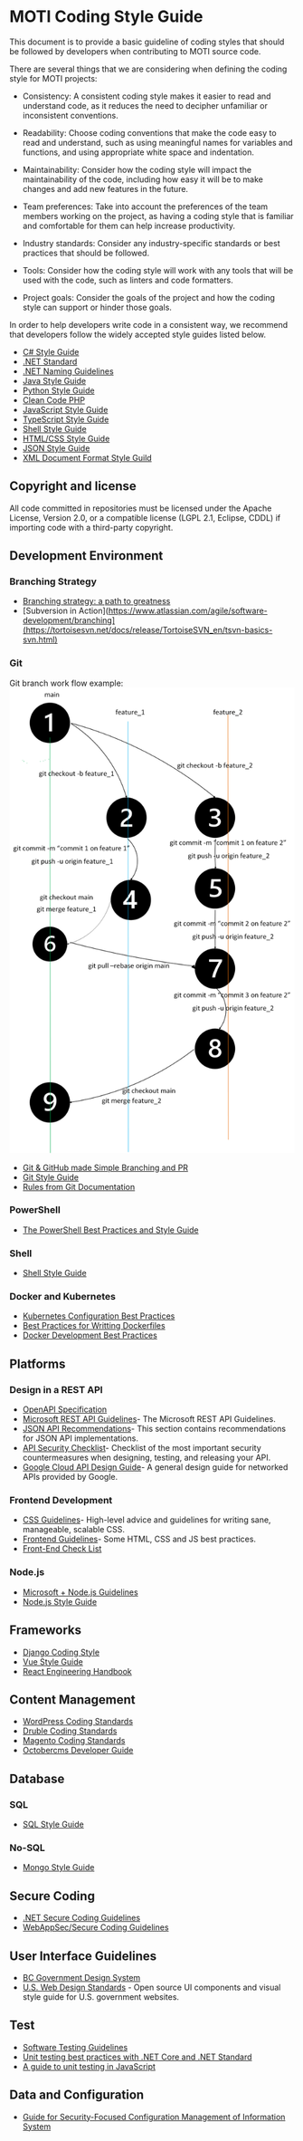 # MOTI Coding Style Guide

This document is to provide a basic guideline of coding styles that should be followed by developers when contributing to MOTI source code.

There are several things that we are considering when defining the coding style for MOTI projects:

- Consistency: A consistent coding style makes it easier to read and understand code, as it reduces the need to decipher unfamiliar or inconsistent conventions.

- Readability: Choose coding conventions that make the code easy to read and understand, such as using meaningful names for variables and functions, and using appropriate white space and indentation.

- Maintainability: Consider how the coding style will impact the maintainability of the code, including how easy it will be to make changes and add new features in the future.

- Team preferences: Take into account the preferences of the team members working on the project, as having a coding style that is familiar and comfortable for them can help increase productivity.

- Industry standards: Consider any industry-specific standards or best practices that should be followed.

- Tools: Consider how the coding style will work with any tools that will be used with the code, such as linters and code formatters.

- Project goals: Consider the goals of the project and how the coding style can support or hinder those goals.

In order to help developers write code in a consistent way, we recommend that developers follow the widely accepted style guides listed below.

- [C# Style Guide](https://google.github.io/styleguide/csharp-style.html)
- [.NET Standard](https://github.com/dotnet/standard)
- [.NET Naming Guidelines](https://learn.microsoft.com/en-us/dotnet/standard/design-guidelines/naming-guidelines)
- [Java Style Guide](https://google.github.io/styleguide/javaguide.html)
- [Python Style Guide](https://google.github.io/styleguide/pyguide.html)
- [Clean Code PHP](https://github.com/jupeter/clean-code-php)
- [JavaScript Style Guide](https://google.github.io/styleguide/jsguide.html)
- [TypeScript Style Guide](https://google.github.io/styleguide/tsguide.html)
- [Shell Style Guide](https://google.github.io/styleguide/shellguide.html)
- [HTML/CSS Style Guide](https://google.github.io/styleguide/htmlcssguide.html)
- [JSON Style Guide](https://google.github.io/styleguide/jsoncstyleguide.xml)
- [XML Document Format Style Guild](https://google.github.io/styleguide/xmlstyle.html)

## Copyright and license

All code committed in repositories must be licensed under the Apache License, Version 2.0, or a compatible license (LGPL 2.1, Eclipse, CDDL) if importing code with a third-party copyright.

## Development Environment

### Branching Strategy
- [Branching strategy: a path to greatness](https://www.atlassian.com/agile/software-development/branching)
- [Subversion in Action](https://www.atlassian.com/agile/software-development/branching](https://tortoisesvn.net/docs/release/TortoiseSVN_en/tsvn-basics-svn.html)
### Git
Git branch work flow example:
![Alt text here](images/git_branch_work_flow.png)
- [Git & GitHub made Simple Branching and PR](https://dev.to/didof/git-github-made-simple-branching-and-pr-37l9)
- [Git Style Guide](https://github.com/agis/git-style-guide)
- [Rules from Git Documentation](https://github.com/git/git/blob/master/Documentation/CodingGuidelines)

### PowerShell
- [The PowerShell Best Practices and Style Guide](https://github.com/PoshCode/PowerShellPracticeAndStyle)

### Shell
- [Shell Style Guide](https://google.github.io/styleguide/shellguide.html)

### Docker and Kubernetes
- [Kubernetes Configuration Best Practices](https://learn.microsoft.com/en-us/dotnet/standard/design-guidelines/naming-guidelines)
- [Best Practices for Writting Dockerfiles](https://docs.docker.com/develop/develop-images/dockerfile_best-practices/)
- [Docker Development Best Practices](https://docs.docker.com/develop/dev-best-practices/)

## Platforms

### Design in a REST API
- [OpenAPI Specification](https://swagger.io/specification/)
- [Microsoft REST API Guidelines](https://github.com/Microsoft/api-guidelines)- The Microsoft REST API Guidelines.
- [JSON API Recommendations](https://jsonapi.org/recommendations/)- This section contains recommendations for JSON API implementations.
- [API Security Checklist](https://github.com/shieldfy/API-Security-Checklist)- Checklist of the most important security countermeasures when designing, testing, and releasing your API.
- [Google Cloud API Design Guide](https://cloud.google.com/apis/design)- A general design guide for networked APIs provided by Google.

### Frontend Development
- [CSS Guidelines](https://cssguidelin.es/)- High-level advice and guidelines for writing sane, manageable, scalable CSS.
- [Frontend Guidelines](https://github.com/bendc/frontend-guidelines)- Some HTML, CSS and JS best practices.
- [Front-End Check List](https://github.com/thedaviddias/Front-End-Checklist)

### Node.js
- [Microsoft + Node.js Guidelines](https://github.com/Microsoft/nodejs-guidelines)
- [Node.js Style Guide](https://github.com/felixge/node-style-guide)


## Frameworks
- [Django Coding Style](https://docs.djangoproject.com/en/dev/internals/contributing/writing-code/coding-style/)
- [Vue Style Guide](https://vuejs.org/style-guide/)
- [React Engineering Handbook](https://engineering.hmn.md/standards/style/react/)

## Content Management
- [WordPress Coding Standards](https://developer.wordpress.org/coding-standards/wordpress-coding-standards/)
- [Druble Coding Standards](https://www.drupal.org/docs/develop/standards)
- [Magento Coding Standards](https://developer.adobe.com/commerce/php/coding-standards/)
- [Octobercms Developer Guide](https://octobercms.com/help/guidelines/developer)

## Database

### SQL
- [SQL Style Guide](https://www.sqlstyle.guide/)

### No-SQL
- [Mongo Style Guide](https://github.com/jsoendermann/MongoStyleGuide)


## Secure Coding
- [.NET Secure Coding Guidelines](https://learn.microsoft.com/en-us/dotnet/standard/security/secure-coding-guidelines)
- [WebAppSec/Secure Coding Guidelines](https://wiki.mozilla.org/WebAppSec/Secure_Coding_Guidelines)


## User Interface Guidelines
- [BC Government Design System](https://developer.gov.bc.ca/Design-System/About-the-Design-System)
- [U.S. Web Design Standards](https://designsystem.digital.gov/) - Open source UI components and visual style guide for U.S. government websites.

## Test
- [Software Testing Guidelines](https://www.softwaretestingmentor.com/guidelines-for-software-testing/)
- [Unit testing best practices with .NET Core and .NET Standard](https://learn.microsoft.com/en-us/dotnet/core/testing/unit-testing-best-practices)
- [A guide to unit testing in JavaScript](https://github.com/mawrkus/js-unit-testing-guide)

## Data and Configuration
- [Guide for Security-Focused Configuration Management of Information System](https://nvlpubs.nist.gov/nistpubs/SpecialPublications/NIST.SP.800-128.pdf)
